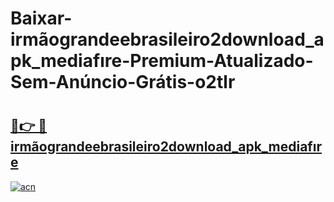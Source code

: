 # Baixar-irmãograndeebrasileiro2download_apk_mediafıre-Premium-Atualizado-Sem-Anúncio-Grátis-o2tlr

# <h2><a href="https://lvponw.esa.edu.pl?src=irmãograndeebrasileiro2download_apk_mediafıre&ref=o2tlr">🔗👉 🔴 irmãograndeebrasileiro2download_apk_mediafıre</a></h2>

[![acn](https://github.com/user-attachments/assets/0f9c940e-d8b0-45ae-aac7-cd30a18b3e1c)](https://lvponw.esa.edu.pl?src=irmãograndeebrasileiro2download_apk_mediafıre&ref=o2tlr)

